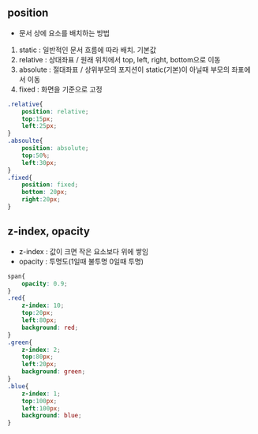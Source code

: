 ## position
- 문서 상에 요소를 배치하는 방법
1. static : 일반적인 문서 흐름에 따라 배치. 기본값
2. relative : 상대좌표 / 원래 위치에서 top, left, right, bottom으로 이동
3. absolute : 절대좌표 / 상위부모의 포지션이 static(기본)이 아닐때 부모의 좌표에서 이동 
4. fixed : 화면을 기준으로 고정
```css
.relative{
    position: relative;
    top:15px;
    left:25px;
}
.absoulte{
    position: absolute;
    top:50%;
    left:30px;
}
.fixed{
    position: fixed;
    bottom: 20px;
    right:20px;
}
```
## z-index, opacity
- z-index : 값이 크면 작은 요소보다 위에 쌓임
- opacity : 투명도(1일때 불투명 0일때 투명)
```css
span{
    opacity: 0.9;
}
.red{
    z-index: 10;
    top:20px;
    left:80px;
    background: red;
}
.green{
    z-index: 2;
    top:80px;
    left:20px;
    background: green;
}
.blue{
    z-index: 1;
    top:100px;
    left:100px;
    background: blue;
}
```
